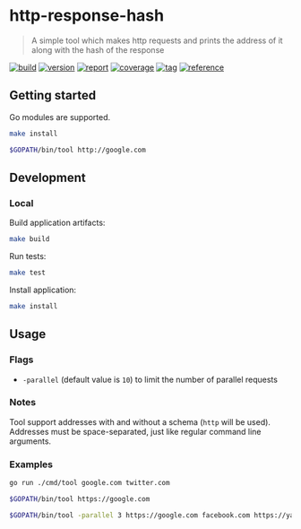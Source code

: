 # http-response-hash

> A simple tool which makes http requests and prints the address of it along with the hash of the response

[![build](https://img.shields.io/github/actions/workflow/status/alebabai/http-response-hash/ci.yml)](https://github.com/alebabai/http-response-hash/actions?query=workflow%3ACI)
[![version](https://img.shields.io/github/go-mod/go-version/alebabai/http-response-hash)](https://go.dev/)
[![report](https://goreportcard.com/badge/github.com/alebabai/http-response-hash)](https://goreportcard.com/report/github.com/alebabai/http-response-hash)
[![coverage](https://img.shields.io/codecov/c/github/alebabai/http-response-hash)](https://codecov.io/github/alebabai/http-response-hash)
[![tag](https://img.shields.io/github/tag/alebabai/http-response-hash.svg)](https://github.com/alebabai/http-response-hash/tags)
[![reference](https://pkg.go.dev/badge/github.com/alebabai/http-response-hash.svg)](https://pkg.go.dev/github.com/alebabai/http-response-hash)

## Getting started

Go modules are supported.

```bash
make install
```

```bash
$GOPATH/bin/tool http://google.com
```

## Development

### Local

Build application artifacts:

```bash
make build
```

Run tests:

```bash
make test
```

Install application:

```bash
make install
```

## Usage

### Flags

- `-parallel` (default value is `10`) to limit the number of parallel requests

### Notes

Tool support addresses with and without a schema (`http` will be used).  
Addresses must be space-separated, just like regular command line arguments.

### Examples

```bash
go run ./cmd/tool google.com twitter.com
```

```bash
$GOPATH/bin/tool https://google.com
```

```bash
$GOPATH/bin/tool -parallel 3 https://google.com facebook.com https://yahoo.com yandex.com twitter.com baroquemusiclibrary.com
```
